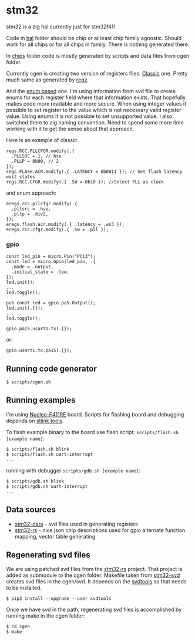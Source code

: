 # stm32

stm32 is a zig hal currently just for stm32f411


Code in [hal](hal.zig) folder should be chip or at least chip family agnostic. Should work for all chips or for all chips in family. There is nothing generated there.

In [chips](chips/stm32f411re.zig) folder code is mostly generated by scripts and data files from cgen folder.

Currently cgen is creating two version of registers files.
[Classic](chips/stm32f411re/registers.zig) one. Pretty much same as generated by [regz](https://github.com/ZigEmbeddedGroup/regz).

And the [enum based](stm32f411re/registers_with_enums.zig) one. I'm using information from svd file to create enums for each register field where that information exists. That hopefully makes code more readable and more secure. When using integer values it possible to set register to the value which is not necessary valid register value. Using enums it is not possible to set unsupported value. I also switched there to zig naming convention. Need to spend some more time working with it to get the sense about that approach.

Here is an example of classic:
```zig
regs.RCC.PLLCFGR.modify(.{
  .PLLSRC = 1, // hse
  .PLLP = 0b00, // 2
});                
regs.FLASH.ACR.modify(.{ .LATENCY = 0b0011 }); // Set flash latency wait states
regs.RCC.CFGR.modify(.{ .SW = 0b10 }); //Select PLL as clock      
```
and enum approach:
```zig
eregs.rcc.pllcfgr.modify(.{
  .pllsrc = .hse,
  .pllp = .div2,
});
eregs.flash.acr.modify(.{ .latency = .ws3 });
eregs.rcc.cfgr.modify(.{ .sw = .pll });
```

### gpio

<!--
gpio no checking wether alternate function exists
no checking wether port/pin exists
zig naming
-->

```zig
const led_pin = micro.Pin("PC13");
const led = micro.Gpio(led_pin, .{
  .mode = .output,
  .initial_state = .low,
});
led.init();
...
led.toggle();
```

```zig
pub const led = gpio.pa5.Output();
led.init(.{});
...
led.toggle();
```

```zig
gpio.pa15.usart1.tx(.{});
```
or:
```zig
gpio.usart1.tx.pa15(.{});
```

## Running code generator

```
$ scripts/cgen.sh
```

## Running examples

I'm using [Nucleo-F411RE](https://www.st.com/en/evaluation-tools/nucleo-f411re.html) board. Scripts for flashing board and debugging depends on [stlink tools](https://github.com/stlink-org/stlink). 

To flash example binary to the board use flash script: `scripts/flash.sh [example name]`:
```
$ scripts/flash.sh blink
$ scripts/flash.sh uart-interrupt
...
```

running with debugger `scripts/gdb.sh [example name]`:
```
$ scripts/gdb.sh blink
$ scripts/gdb.sh uart-interrupt
...
```

## Data sources 

* [stm32-data](https://github.com/embassy-rs/stm32-data) - svd files used in generating registers 
* [stm32-rs](https://github.com/stm32-rs/stm32-rs) - nice json chip descriptions used for gpio alternate function mapping, vector table generating


## Regenerating svd files

We are using patched svd files from the [stm32-rs](https://github.com/stm32-rs/stm32-rs) project. That project is added as submodule to the cgen folder. Makefile taken from [stm32-svd](https://github.com/tinygo-org/stm32-svd) creates svd files in the cgen/svd. It depends on the [svdtools](https://github.com/stm32-rs/svdtools) so that needs to be installed.

```
$ pip3 install --upgrade --user svdtools
```

Once we have svd in the path, regenerating svd files is accomplished by running make in the cgen folder:
```
$ cd cgen
$ make
```

